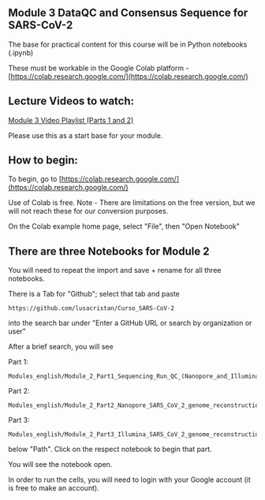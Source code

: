 ## Module 3 DataQC and Consensus Sequence for SARS-CoV-2 

The base for practical content for this course will be in Python notebooks (.ipynb)

These must be workable in the Google Colab platform - [https://colab.research.google.com/](https://colab.research.google.com/)


## Lecture Videos to watch:

[Module 3 Video Playlist (Parts 1 and 2)](https://www.youtube.com/playlist?list=PLfovZnX0TvKtfX79k16fFMkMwDFtrAcNp)         

Please use this as a start base for your module. 

## How to begin: 

To begin, go to [https://colab.research.google.com/](https://colab.research.google.com/)

Use of Colab is free. Note - There are limitations on the free version, but we will not reach these for our conversion purposes. 

On the Colab example home page, select "File", then "Open Notebook"

## There are three Notebooks for Module 2
You will need to repeat the import and save + rename for all three notebooks.

There is a Tab for "Github"; select that tab and paste 
```
https://github.com/lusacristan/Curso_SARS-CoV-2
```
into the search bar under "Enter a GitHub URL or search by organization or user" 

After a brief search, you will see 

Part 1:
```
Modules_english/Module_2_Part1_Sequencing_Run_QC_(Nanopore_and_Illumina).ipynb
```

Part 2:
```
Modules_english/Module_2_Part2_Nanopore_SARS_CoV_2_genome_reconstruction.ipynb
```

Part 3:
```
Modules_english/Module_2_Part3_Illumina_SARS_CoV_2_genome_reconstruction.ipynb
```


below "Path". Click on the respect notebook to begin that part. 


You will see the  notebook open.

In order to run the cells, you will need to login with your Google account (it is free to make an account).